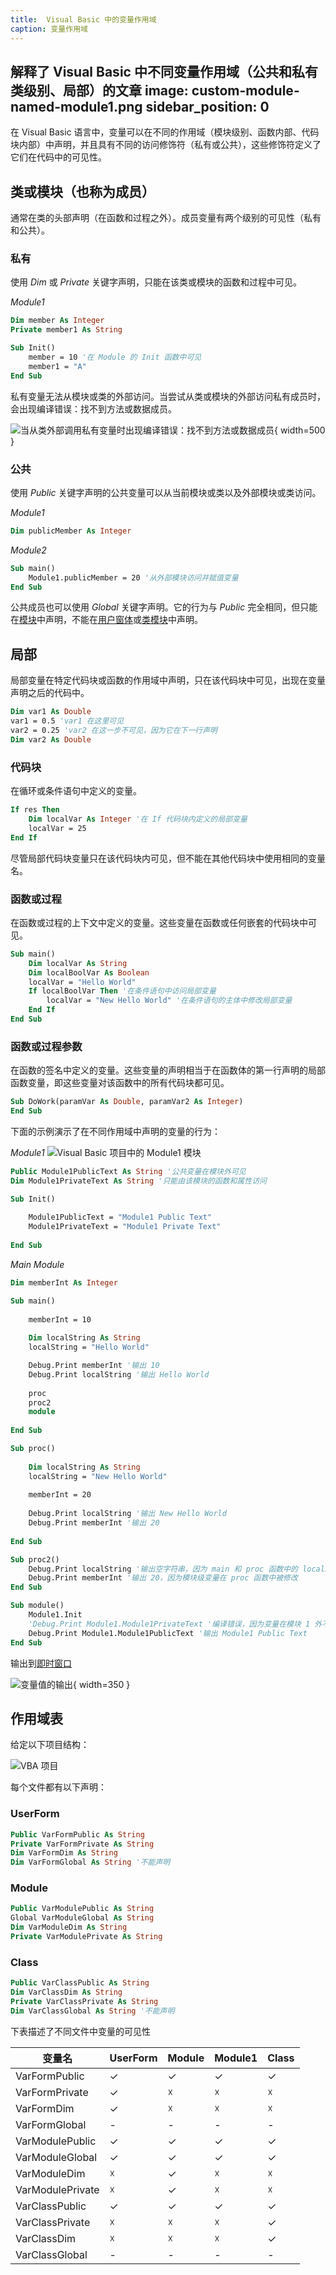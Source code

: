 ```yaml
---
title:  Visual Basic 中的变量作用域
caption: 变量作用域
---
```

 解释了 Visual Basic 中不同变量作用域（公共和私有类级别、局部）的文章
image: custom-module-named-module1.png
sidebar_position: 0
---
在 Visual Basic 语言中，变量可以在不同的作用域（模块级别、函数内部、代码块内部）中声明，并且具有不同的访问修饰符（私有或公共），这些修饰符定义了它们在代码中的可见性。

## 类或模块（也称为成员）

通常在类的头部声明（在函数和过程之外）。成员变量有两个级别的可见性（私有和公共）。

### 私有

使用 *Dim* 或 *Private* 关键字声明，只能在该类或模块的函数和过程中可见。

*Module1*

```vb
Dim member As Integer
Private member1 As String

Sub Init()
    member = 10 '在 Module 的 Init 函数中可见
    member1 = "A"
End Sub
```

私有变量无法从模块或类的外部访问。当尝试从类或模块的外部访问私有成员时，会出现编译错误：找不到方法或数据成员。

![当从类外部调用私有变量时出现编译错误：找不到方法或数据成员](not-found-member-on-private-variable.png){ width=500 }

### 公共

使用 *Public* 关键字声明的公共变量可以从当前模块或类以及外部模块或类访问。

*Module1*
```vb
Dim publicMember As Integer
```

*Module2*
```vb
Sub main()
    Module1.publicMember = 20 '从外部模块访问并赋值变量
End Sub
```

公共成员也可以使用 *Global* 关键字声明。它的行为与 *Public* 完全相同，但只能在[模块](/docs/codestack/visual-basic/modules/)中声明，不能在[用户窗体](/docs/codestack/visual-basic/user-forms/)或[类模块](/docs/codestack/visual-basic/classes/)中声明。

## 局部

局部变量在特定代码块或函数的作用域中声明，只在该代码块中可见，出现在变量声明之后的代码中。

```vb
Dim var1 As Double
var1 = 0.5 'var1 在这里可见
var2 = 0.25 'var2 在这一步不可见，因为它在下一行声明
Dim var2 As Double
```

### 代码块
在循环或条件语句中定义的变量。

```vb
If res Then
    Dim localVar As Integer '在 If 代码块内定义的局部变量
    localVar = 25
End If
```

尽管局部代码块变量只在该代码块内可见，但不能在其他代码块中使用相同的变量名。

### 函数或过程

在函数或过程的上下文中定义的变量。这些变量在函数或任何嵌套的代码块中可见。

```vb
Sub main()
    Dim localVar As String
    Dim localBoolVar As Boolean
    localVar = "Hello World"
    If localBoolVar Then '在条件语句中访问局部变量
        localVar = "New Hello World" '在条件语句的主体中修改局部变量
    End If
End Sub
```

### 函数或过程参数

在函数的签名中定义的变量。这些变量的声明相当于在函数体的第一行声明的局部函数变量，即这些变量对该函数中的所有代码块都可见。

```vb
Sub DoWork(paramVar As Double, paramVar2 As Integer)
End Sub
```

下面的示例演示了在不同作用域中声明的变量的行为：

*Module1*
![Visual Basic 项目中的 Module1 模块](custom-module-named-module1.png)

```vb
Public Module1PublicText As String '公共变量在模块外可见
Dim Module1PrivateText As String '只能由该模块的函数和属性访问

Sub Init()
    
    Module1PublicText = "Module1 Public Text"
    Module1PrivateText = "Module1 Private Text"
    
End Sub
```



*Main Module*

```vb
Dim memberInt As Integer

Sub main()
    
    memberInt = 10
    
    Dim localString As String
    localString = "Hello World"

    Debug.Print memberInt '输出 10
    Debug.Print localString '输出 Hello World
    
    proc
    proc2
    module
    
End Sub

Sub proc()
    
    Dim localString As String
    localString = "New Hello World"
    
    memberInt = 20
    
    Debug.Print localString '输出 New Hello World
    Debug.Print memberInt '输出 20
    
End Sub

Sub proc2()
    Debug.Print localString '输出空字符串，因为 main 和 proc 函数中的 localString 局部变量在此作用域中不可见
    Debug.Print memberInt '输出 20，因为模块级变量在 proc 函数中被修改
End Sub

Sub module()
    Module1.Init
    'Debug.Print Module1.Module1PrivateText '编译错误，因为变量在模块 1 外不可见
    Debug.Print Module1.Module1PublicText '输出 Module1 Public Text
End Sub
```



输出到[即时窗口](/docs/codestack/visual-basic/vba/vba-editor/windows#immediate-window)

![变量值的输出](immediate-window-output.png){ width=350 }

## 作用域表

给定以下项目结构：

![VBA 项目](vb-project.png)

每个文件都有以下声明：

### UserForm

```vb
Public VarFormPublic As String
Private VarFormPrivate As String
Dim VarFormDim As String
Dim VarFormGlobal As String '不能声明
```

### Module

```vb
Public VarModulePublic As String
Global VarModuleGlobal As String
Dim VarModuleDim As String
Private VarModulePrivate As String
```

### Class

```vb
Public VarClassPublic As String
Dim VarClassDim As String
Private VarClassPrivate As String
Dim VarClassGlobal As String '不能声明
```

下表描述了不同文件中变量的可见性

|变量名|UserForm|Module|Module1|Class
|---|---|--|--|--|
VarFormPublic|✓|✓|✓|✓|
VarFormPrivate|✓|☓|☓|☓|
VarFormDim|✓|☓|☓|☓|
VarFormGlobal|-|-|-|-|
VarModulePublic|✓|✓|✓|✓|
VarModuleGlobal|✓|✓|✓|✓|
VarModuleDim|☓|✓|☓|☓|
VarModulePrivate|☓|✓|☓|☓|
VarClassPublic|✓|✓|✓|✓|
VarClassPrivate|☓|☓|☓|✓|
VarClassDim|☓|☓|☓|✓|
VarClassGlobal|-|-|-|-|